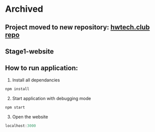 # Archived

Project moved to new repository: [hwtech.club repo](https://github.com/HWTechClub/hwtech.club)
---
## Stage1-website

## How to run application:

1. Install all dependancies

```javascript
npm install
```

2. Start application with debugging mode

```javascript
npm start
```

3. Open the website

```javascript
localhost:3000
```
